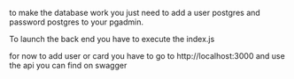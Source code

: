 to make the database work you just need to add a user postgres and password postgres to your pgadmin.

To launch the back end you have to execute the index.js

for now to add user or card you have to go to http://localhost:3000 and use the api you can find on swagger

